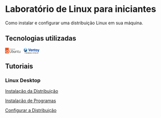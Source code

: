 # Laboratório de Linux para iniciantes

Como instalar e configurar uma distribuição Linux em sua máquina.

## Tecnologias utilizadas

<div style="display: flex; gap: 10px;">
<img width="50px" src="icones/Canonical%20Ubuntu.svg" alt="Logo do Ubuntu">
<img width="50px" src="icones/Ventoy.png" alt="Logo do Ventoy">
</div>

## Tutoriais

### Linux Desktop

[Instalação da Distribuição](desktop/instalar-distribuicao.md)

[Instalação de Programas](desktop/instalacao-programas/README.md)

[Configurar a Distribuição](desktop/configurar-distribuicao.md)